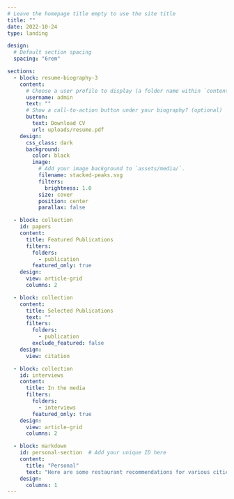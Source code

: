 ```yaml
---
# Leave the homepage title empty to use the site title
title: ""
date: 2022-10-24
type: landing

design:
  # Default section spacing
  spacing: "6rem"

sections:
  - block: resume-biography-3
    content:
      # Choose a user profile to display (a folder name within `content/authors/`)
      username: admin
      text: ""
      # Show a call-to-action button under your biography? (optional)
      button:
        text: Download CV
        url: uploads/resume.pdf
    design:
      css_class: dark
      background:
        color: black
        image:
          # Add your image background to `assets/media/`.
          filename: stacked-peaks.svg
          filters:
            brightness: 1.0
          size: cover
          position: center
          parallax: false

  - block: collection
    id: papers
    content:
      title: Featured Publications
      filters:
        folders:
          - publication
        featured_only: true
    design:
      view: article-grid
      columns: 2

  - block: collection
    content:
      title: Selected Publications
      text: ""
      filters:
        folders:
          - publication
        exclude_featured: false
    design:
      view: citation

  - block: collection
    id: interviews
    content:
      title: In the media
      filters:
        folders:
          - interviews
        featured_only: true
    design:
      view: article-grid
      columns: 2

  - block: markdown
    id: personal-section  # Add your unique ID here
    content:
      title: "Personal"
      text: "Here are some restaurant recommendations for various cities."
    design:
      columns: 1
---
```

